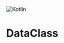 ![Kotlin](https://img.shields.io/badge/Kotlin-9A00F5.svg?style=for-the-badge&logo=kotlin&logoColor=white)

# DataClass
